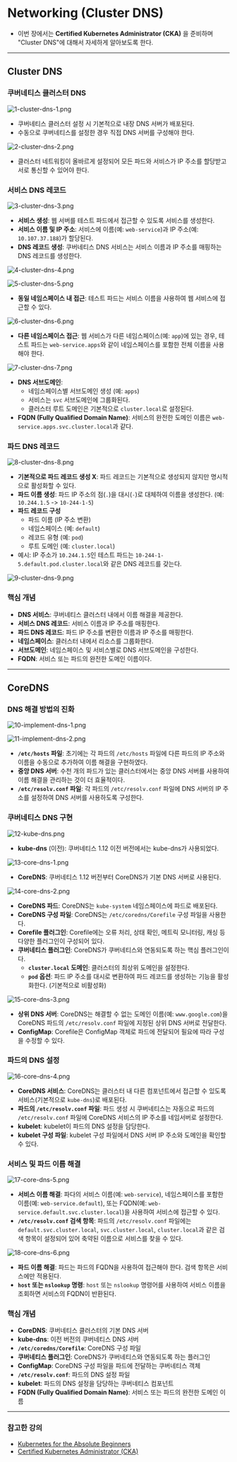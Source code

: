 # Networking (Cluster DNS)

- 이번 장에서는 **Certified Kubernetes Administrator (CKA)** 을 준비하며 "Cluster DNS"에 대해서 자세하게 알아보도록 한다.

---

## Cluster DNS

### 쿠버네티스 클러스터 DNS

![1-cluster-dns-1.png](images%2F1-cluster-dns-1.png)

- 쿠버네티스 클러스터 설정 시 기본적으로 내장 DNS 서버가 배포된다.
- 수동으로 쿠버네티스를 설정한 경우 직접 DNS 서버를 구성해야 한다.

![2-cluster-dns-2.png](images%2F2-cluster-dns-2.png)

- 클러스터 네트워킹이 올바르게 설정되어 모든 파드와 서비스가 IP 주소를 할당받고 서로 통신할 수 있어야 한다.

### 서비스 DNS 레코드

![3-cluster-dns-3.png](images%2F3-cluster-dns-3.png)

- **서비스 생성**: 웹 서버를 테스트 파드에서 접근할 수 있도록 서비스를 생성한다.
- **서비스 이름 및 IP 주소**: 서비스에 이름(예: `web-service`)과 IP 주소(예: `10.107.37.188`)가 할당된다.
- **DNS 레코드 생성**: 쿠버네티스 DNS 서비스는 서비스 이름과 IP 주소를 매핑하는 DNS 레코드를 생성한다.

![4-cluster-dns-4.png](images%2F4-cluster-dns-4.png)

![5-cluster-dns-5.png](images%2F5-cluster-dns-5.png)

- **동일 네임스페이스 내 접근**: 테스트 파드는 서비스 이름을 사용하여 웹 서비스에 접근할 수 있다.

![6-cluster-dns-6.png](images%2F6-cluster-dns-6.png)

- **다른 네임스페이스 접근**: 웹 서비스가 다른 네임스페이스(예: `app`)에 있는 경우, 테스트 파드는 `web-service.apps`와 같이 네임스페이스를 포함한 전체 이름을 사용해야 한다.

![7-cluster-dns-7.png](images%2F7-cluster-dns-7.png)

- **DNS 서브도메인**:
  - 네임스페이스별 서브도메인 생성 (예: `apps`)
  - 서비스는 `svc` 서브도메인에 그룹화된다.
  - 클러스터 루트 도메인은 기본적으로 `cluster.local`로 설정된다.
- **FQDN (Fully Qualified Domain Name)**: 서비스의 완전한 도메인 이름은 `web-service.apps.svc.cluster.local`과 같다.

### 파드 DNS 레코드

![8-cluster-dns-8.png](images%2F8-cluster-dns-8.png)

- **기본적으로 파드 레코드 생성 X**: 파드 레코드는 기본적으로 생성되지 않지만 명시적으로 활성화할 수 있다.
- **파드 이름 생성**: 파드 IP 주소의 점(`.`)을 대시(`-`)로 대체하여 이름을 생성한다. (예: `10.244.1.5` -> `10-244-1-5`)
- **파드 레코드 구성**
  - 파드 이름 (IP 주소 변환)
  - 네임스페이스 (예: `default`)
  - 레코드 유형 (예: `pod`)
  - 루트 도메인 (예: `cluster.local`)
- 예시: IP 주소가 `10.244.1.5`인 테스트 파드는 `10-244-1-5.default.pod.cluster.local`와 같은 DNS 레코드를 갖는다.

![9-cluster-dns-9.png](images%2F9-cluster-dns-9.png)

### 핵심 개념

- **DNS 서비스**: 쿠버네티스 클러스터 내에서 이름 해결을 제공한다.
- **서비스 DNS 레코드**: 서비스 이름과 IP 주소를 매핑한다.
- **파드 DNS 레코드**: 파드 IP 주소를 변환한 이름과 IP 주소를 매핑한다.
- **네임스페이스**: 클러스터 내에서 리소스를 그룹화한다.
- **서브도메인**: 네임스페이스 및 서비스별로 DNS 서브도메인을 구성한다.
- **FQDN**: 서비스 또는 파드의 완전한 도메인 이름이다.

---

## CoreDNS

### DNS 해결 방법의 진화

![10-implement-dns-1.png](images%2F10-implement-dns-1.png)

![11-implement-dns-2.png](images%2F11-implement-dns-2.png)

- **`/etc/hosts` 파일**: 초기에는 각 파드의 `/etc/hosts` 파일에 다른 파드의 IP 주소와 이름을 수동으로 추가하여 이름 해결을 구현하였다.
- **중앙 DNS 서버**: 수천 개의 파드가 있는 클러스터에서는 중앙 DNS 서버를 사용하여 이름 해결을 관리하는 것이 더 효율적이다.
- **`/etc/resolv.conf` 파일**: 각 파드의 `/etc/resolv.conf` 파일에 DNS 서버의 IP 주소를 설정하여 DNS 서버를 사용하도록 구성한다.

### 쿠버네티스 DNS 구현

![12-kube-dns.png](images%2F12-kube-dns.png)

- **kube-dns** (이전): 쿠버네티스 1.12 이전 버전에서는 kube-dns가 사용되었다.

![13-core-dns-1.png](images%2F13-core-dns-1.png)

- **CoreDNS**: 쿠버네티스 1.12 버전부터 CoreDNS가 기본 DNS 서버로 사용된다.

![14-core-dns-2.png](images%2F14-core-dns-2.png)

- **CoreDNS 파드**: CoreDNS는 `kube-system` 네임스페이스에 파드로 배포된다.
- **CoreDNS 구성 파일**: CoreDNS는 `/etc/coredns/Corefile` 구성 파일을 사용한다.
- **Corefile 플러그인**: Corefile에는 오류 처리, 상태 확인, 메트릭 모니터링, 캐싱 등 다양한 플러그인이 구성되어 있다.
- **쿠버네티스 플러그인**: CoreDNS가 쿠버네티스와 연동되도록 하는 핵심 플러그인이다.
  - **`cluster.local` 도메인**: 클러스터의 최상위 도메인을 설정한다.
  - **`pod` 옵션**: 파드 IP 주소를 대시로 변환하여 파드 레코드를 생성하는 기능을 활성화한다. (기본적으로 비활성화)

![15-core-dns-3.png](images%2F15-core-dns-3.png)

- **상위 DNS 서버**: CoreDNS는 해결할 수 없는 도메인 이름(예: `www.google.com`)을 CoreDNS 파드의 `/etc/resolv.conf` 파일에 지정된 상위 DNS 서버로 전달한다.
- **ConfigMap**: Corefile은 ConfigMap 객체로 파드에 전달되어 필요에 따라 구성을 수정할 수 있다.

### 파드의 DNS 설정

![16-core-dns-4.png](images%2F16-core-dns-4.png)

- **CoreDNS 서비스**: CoreDNS는 클러스터 내 다른 컴포넌트에서 접근할 수 있도록 서비스(기본적으로 `kube-dns`)로 배포된다.
- **파드의 `/etc/resolv.conf` 파일**: 파드 생성 시 쿠버네티스는 자동으로 파드의 `/etc/resolv.conf` 파일에 CoreDNS 서비스의 IP 주소를 네임서버로 설정한다.
- **kubelet**: kubelet이 파드의 DNS 설정을 담당한다.
- **kubelet 구성 파일**: kubelet 구성 파일에서 DNS 서버 IP 주소와 도메인을 확인할 수 있다.

### 서비스 및 파드 이름 해결

![17-core-dns-5.png](images%2F17-core-dns-5.png)

- **서비스 이름 해결**: 파다의 서비스 이름(예: `web-service`), 네임스페이스를 포함한 이름(예: `web-service.default`), 또는 FQDN(예: `web-service.default.svc.cluster.local`)을 사용하여 서비스에 접근할 수 있다.
- **`/etc/resolv.conf` 검색 항목**: 파드의 `/etc/resolv.conf` 파일에는 `default.svc.cluster.local`, `svc.cluster.local`, `cluster.local`과 같은 검색 항목이 설정되어 있어 축약된 이름으로 서비스를 찾을 수 있다.

![18-core-dns-6.png](images%2F18-core-dns-6.png)

- **파드 이름 해결**: 파드는 파드의 FQDN을 사용하여 접근해야 한다. 검색 항목은 서비스에만 적용된다.
- **`host` 또는 `nslookup` 명령**: `host` 또는 `nslookup` 명령어를 사용하여 서비스 이름을 조회하면 서비스의 FQDN이 반환된다.

### 핵심 개념

- **CoreDNS**: 쿠버네티스 클러스터의 기본 DNS 서버
- **kube-dns**: 이전 버전의 쿠버네티스 DNS 서버
- **`/etc/coredns/Corefile`**: CoreDNS 구성 파일
- **쿠버네티스 플러그인**: CoreDNS가 쿠버네티스와 연동되도록 하는 플러그인
- **ConfigMap**: CoreDNS 구성 파일을 파드에 전달하는 쿠버네티스 객체
- **`/etc/resolv.conf`**: 파드의 DNS 설정 파일
- **kubelet**: 파드의 DNS 설정을 담당하는 쿠버네티스 컴포넌트
- **FQDN (Fully Qualified Domain Name)**: 서비스 또는 파드의 완전한 도메인 이름

---

### 참고한 강의

- [Kubernetes for the Absolute Beginners](https://www.udemy.com/course/learn-kubernetes)
- [Certified Kubernetes Administrator (CKA)](https://www.udemy.com/course/certified-kubernetes-administrator-with-practice-tests)